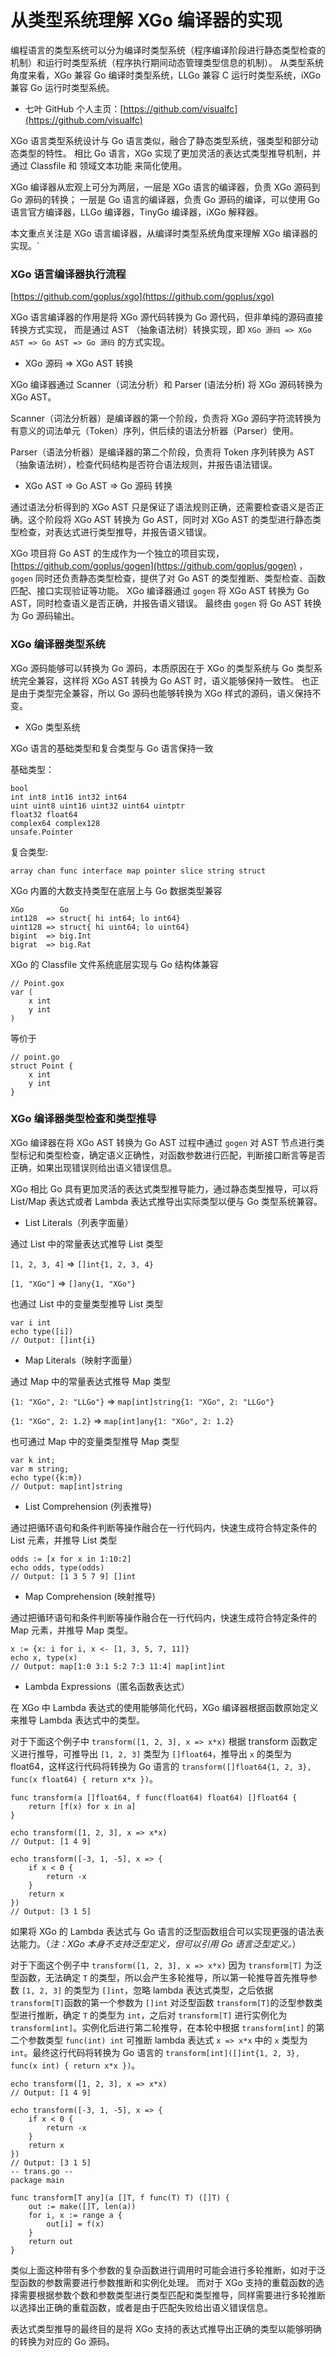 # 从类型系统理解 XGo 编译器的实现

编程语言的类型系统可以分为编译时类型系统（程序编译阶段进行静态类型检查的机制）和运行时类型系统（程序执行期间动态管理类型信息的机制）。
从类型系统角度来看，XGo 兼容 Go 编译时类型系统，LLGo 兼容 C 运行时类型系统，iXGo 兼容 Go 运行时类型系统。

- 七叶 GitHub 个人主页：[https://github.com/visualfc](https://github.com/visualfc)

XGo 语言类型系统设计与 Go 语言类似，融合了静态类型系统，强类型和部分动态类型的特性。
相比 Go 语言，XGo 实现了更加灵活的表达式类型推导机制，并通过 Classfile 和 领域文本功能 来简化使用。

XGo 编译器从宏观上可分为两层，一层是 XGo 语言的编译器，负责 XGo 源码到 Go 源码的转换；
一层是 Go 语言的编译器，负责 Go 源码的编译，可以使用 Go 语言官方编译器，LLGo 编译器，TinyGo 编译器，iXGo 解释器。

本文重点关注是 XGo 语言编译器，从编译时类型系统角度来理解 XGo 编译器的实现。`

### XGo 语言编译器执行流程

[https://github.com/goplus/xgo](https://github.com/goplus/xgo)

XGo 语言编译器的作用是将 XGo 源代码转换为 Go 源代码，但非单纯的源码直接转换方式实现，
而是通过 AST （抽象语法树）转换实现，即 `XGo 源码 => XGo AST => Go AST => Go 源码` 的方式实现。

- XGo 源码 => XGo AST 转换

XGo 编译器通过 Scanner（词法分析）和 Parser (语法分析) 将 XGo 源码转换为 XGo AST。

Scanner（词法分析器）是编译器的第一个阶段，负责将 XGo 源码字符流转换为有意义的词法单元（Token）序列，供后续的语法分析器（Parser）使用。

Parser（语法分析器）是编译器的第二个阶段，负责将 Token 序列转换为 AST（抽象语法树），检查代码结构是否符合语法规则，并报告语法错误。

- XGo AST => Go AST => Go 源码 转换

通过语法分析得到的 XGo AST 只是保证了语法规则正确，还需要检查语义是否正确。这个阶段将 XGo AST 转换为 Go AST，同时对 XGo AST 的类型进行静态类型检查，对表达式进行类型推导，并报告语义错误。

XGo 项目将 Go AST 的生成作为一个独立的项目实现，[https://github.com/goplus/gogen](https://github.com/goplus/gogen) ，`gogen` 同时还负责静态类型检查，提供了对 Go AST 的类型推断、类型检查、函数匹配、接口实现验证等功能。
XGo 编译器通过 `gogen` 将 XGo AST 转换为 Go AST，同时检查语义是否正确，并报告语义错误。
最终由 `gogen` 将 Go AST 转换为 Go 源码输出。

### XGo 编译器类型系统

XGo 源码能够可以转换为 Go 源码，本质原因在于 XGo 的类型系统与 Go 类型系统完全兼容，这样将 XGo AST 转换为 Go AST 时，语义能够保持一致性。
也正是由于类型完全兼容，所以 Go 源码也能够转换为 XGo 样式的源码，语义保持不变。

- XGo 类型系统

XGo 语言的基础类型和复合类型与 Go 语言保持一致

基础类型：
```
bool
int int8 int16 int32 int64
uint uint8 uint16 uint32 uint64 uintptr
float32 float64
complex64 complex128
unsafe.Pointer
```
复合类型:
```
array chan func interface map pointer slice string struct
```

XGo 内置的大数支持类型在底层上与 Go 数据类型兼容
```
XGo        Go
int128  => struct{ hi int64; lo int64}
uint128 => struct{ hi uint64; lo uint64}
bigint  => big.Int
bigrat  => big.Rat
```

XGo 的 Classfile 文件系统底层实现与 Go 结构体兼容
```
// Point.gox
var (
	x int
	y int
)
```
等价于
```
// point.go
struct Point {
	x int
	y int
}
```

### XGo 编译器类型检查和类型推导

XGo 编译器在将 XGo AST 转换为 Go AST 过程中通过 `gogen` 对 AST 节点进行类型标记和类型检查，确定语义正确性，对函数参数进行匹配，判断接口断言等是否正确，如果出现错误则给出语义错误信息。

XGo 相比 Go 具有更加灵活的表达式类型推导能力，通过静态类型推导，可以将 List/Map 表达式或者 Lambda 表达式推导出实际类型以便与 Go 类型系统兼容。

- List Literals（列表字面量）

通过 List 中的常量表达式推导 List 类型

`[1, 2, 3, 4]` => `[]int{1, 2, 3, 4}`

`[1, "XGo"]` => `[]any{1, "XGo"}`

也通过 List 中的变量类型推导 List 类型

```
var i int
echo type([i])
// Output: []int{i}
```

- Map Literals（映射字面量）

通过 Map 中的常量表达式推导 Map 类型

`{1: "XGo", 2: "LLGo"}` => `map[int]string{1: "XGo", 2: "LLGo"}`

`{1: "XGo", 2: 1.2}` => `map[int]any{1: "XGo", 2: 1.2}`

也可通过 Map 中的变量类型推导 Map 类型

```
var k int; 
var m string; 
echo type({k:m})
// Output: map[int]string
``` 

- List Comprehension (列表推导)

通过把循环语句和条件判断等操作融合在一行代码内，快速生成符合特定条件的 List 元素，并推导 List 类型

```
odds := [x for x in 1:10:2]
echo odds, type(odds)
// Output: [1 3 5 7 9] []int
```

- Map Comprehension (映射推导)

通过把循环语句和条件判断等操作融合在一行代码内，快速生成符合特定条件的 Map 元素，并推导 Map 类型。

```
x := {x: i for i, x <- [1, 3, 5, 7, 11]}
echo x, type(x)
// Output: map[1:0 3:1 5:2 7:3 11:4] map[int]int
```

- Lambda Expressions（匿名函数表达式）

在 XGo 中 Lambda 表达式的使用能够简化代码，XGo 编译器根据函数原始定义来推导 Lambda 表达式中的类型。

对于下面这个例子中 `transform([1, 2, 3], x => x*x)` 根据 transform 函数定义进行推导，可推导出 `[1, 2, 3]` 类型为 `[]float64`，推导出 `x` 的类型为 float64，这样这行代码将转换为 Go 语言的 `transform([]float64{1, 2, 3}, func(x float64) { return x*x })`。

```
func transform(a []float64, f func(float64) float64) []float64 {
    return [f(x) for x in a]
}

echo transform([1, 2, 3], x => x*x)
// Output: [1 4 9]

echo transform([-3, 1, -5], x => {
    if x < 0 {
        return -x
    }
    return x
})
// Output: [3 1 5]
```

如果将 XGo 的 Lambda 表达式与 Go 语言的泛型函数组合可以实现更强的语法表达能力。（_注：XGo 本身不支持泛型定义，但可以引用 Go 语言泛型定义。_）

对于下面这个例子中 `transform([1, 2, 3], x => x*x)` 因为 `transform[T]` 为泛型函数，无法确定 `T` 的类型，所以会产生多轮推导，所以第一轮推导首先推导参数 `[1, 2, 3]` 的类型为 `[]int`，忽略 lambda 表达式类型，之后依据`transform[T]`函数的第一个参数为 `[]int` 对泛型函数 `transform[T]`的泛型参数类型进行推断，确定 `T` 的类型为 `int`，之后对 `transform[T]` 进行实例化为 `transform[int]`。实例化后进行第二轮推导，在本轮中根据 `transform[int]` 的第二个参数类型 `func(int) int` 可推断 lambda 表达式 `x => x*x` 中的 `x` 类型为 `int`。最终这行代码将转换为 Go 语言的 `transform[int]([]int{1, 2, 3}, func(x int) { return x*x })`。

```
echo transform([1, 2, 3], x => x*x)
// Output: [1 4 9]

echo transform([-3, 1, -5], x => {
    if x < 0 {
        return -x
    }
    return x
})
// Output: [3 1 5]
-- trans.go --
package main

func transform[T any](a []T, f func(T) T) ([]T) {
	out := make([]T, len(a))
	for i, x := range a {
		out[i] = f(x)
	}
	return out
}
```

类似上面这种带有多个参数的复杂函数进行调用时可能会进行多轮推断，如对于泛型函数的参数需要进行参数推断和实例化处理。
而对于 XGo 支持的重载函数的选择需要根据参数个数和参数类型进行类型匹配和类型推导，同样需要进行多轮推断以选择出正确的重载函数，或者是由于匹配失败给出语义错误信息。

表达式类型推导的最终目的是将 XGo 支持的表达式推导出正确的类型以能够明确的转换为对应的 Go 源码。